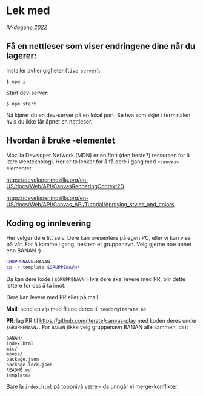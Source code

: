 # Lek med <canvas>

_IV-dagene 2022_

## Få en nettleser som viser endringene dine når du lagerer:

Installer avhengigheter (`live-server`):

    $ npm i
    
Start dev-server:

    $ npm start
    
Nå kjører du en dev-server på en lokal port. Se hva som skjer i terminalen hvis
du ikke får åpnet en nettleser.

## Hvordan å bruke <canvas>-elementet

Mozilla Developer Network (MDN) er en flott (den beste?) ressursen for å lære
webteknologi. Her er to lenker for å få dere i gang med `<canvas>`-elementet:

https://developer.mozilla.org/en-US/docs/Web/API/CanvasRenderingContext2D

https://developer.mozilla.org/en-US/docs/Web/API/Canvas_API/Tutorial/Applying_styles_and_colors

## Koding og innlevering

Her velger dere litt selv. Dere kan presentere på egen PC, eller vi kan vise på
vår. For å komme i gang, bestem et gruppenavn. Velg gjerne noe annet enn BANAN
:)

```bash
GRUPPENAVN=BANAN
cp -r template $GRUPPENAVN/
```

Da kan dere kode i `$GRUPPENAVN`. Hvis dere skal levere med PR, blir dette
lettere for oss å ta imot.

Dere kan levere med PR eller på mail.

**Mail**: send en zip med filene deres til `teodor@iterate.no`

**PR**: lag PR til https://github.com/iterate/canvas-play med koden deres under
`$GRUPPENAVN/`. For `BANAN` (ikke velg gruppenavn BANAN alle sammen, da):

    BANAN/
    index.html
    mic/
    mouse/
    package.json
    package-lock.json
    README.md
    template/

Bare la `index.html` på toppnivå være - da unngår vi merge-konflikter.
